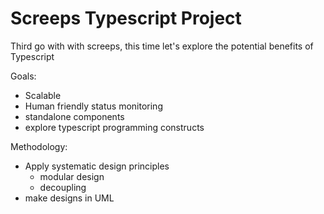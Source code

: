 # Screeps Typescript Project
Third go with with screeps, this time let's explore the potential benefits of Typescript

Goals:
* Scalable
* Human friendly status monitoring
* standalone components
* explore typescript programming constructs 


Methodology:
* Apply systematic design principles
  - modular design
  - decoupling
* make designs in UML

